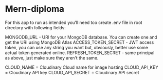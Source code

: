 # Mern-diploma

For this app to run as intended you'll need too create .env file in root directory with following fields:

MONGODB_URL - URI for your MongoDB database. You can create one and get the URI using MongoDB Atlas
ACCESS_TOKEN_SECRET - JWT access token, you can use any string you want but, obviously, better use some actual token generated online.
REFRESH_TOKEN_SECRET - same principal as above, just make sure they aren't the same.

CLOUD_NAME = Cloudinary Cloud name for image hosting
CLOUD_API_KEY = Cloudinary API key
CLOUD_API_SECRET = Cloudinary API secret
